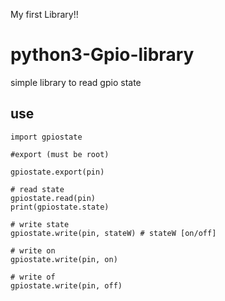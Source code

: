 My first Library!!

# python3-Gpio-library
simple library to read gpio state
 ## use

    import gpiostate
    
    #export (must be root)
    
    gpiostate.export(pin)
    
    # read state
    gpiostate.read(pin)
    print(gpiostate.state)
    
    # write state
    gpiostate.write(pin, stateW) # stateW [on/off]
    
    # write on
    gpiostate.write(pin, on)
 
    # write of
    gpiostate.write(pin, off)